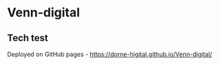 # Venn-digital
## Tech test

Deployed on GitHub pages - https://dorne-higital.github.io/Venn-digital/
